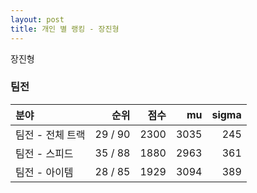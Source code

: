 ```yaml
---
layout: post
title: 개인 별 랭킹 - 장진형
---
```


장진형


### 팀전

| 분야 | 순위 | 점수 | mu | sigma |
|:---|---:|---:|---:|---:|
| 팀전 - 전체 트랙 | 29 / 90 | 2300 | 3035 | 245 |
| 팀전 - 스피드 | 35 / 88 | 1880 | 2963 | 361 |
| 팀전 - 아이템 | 28 / 85 | 1929 | 3094 | 389 |

